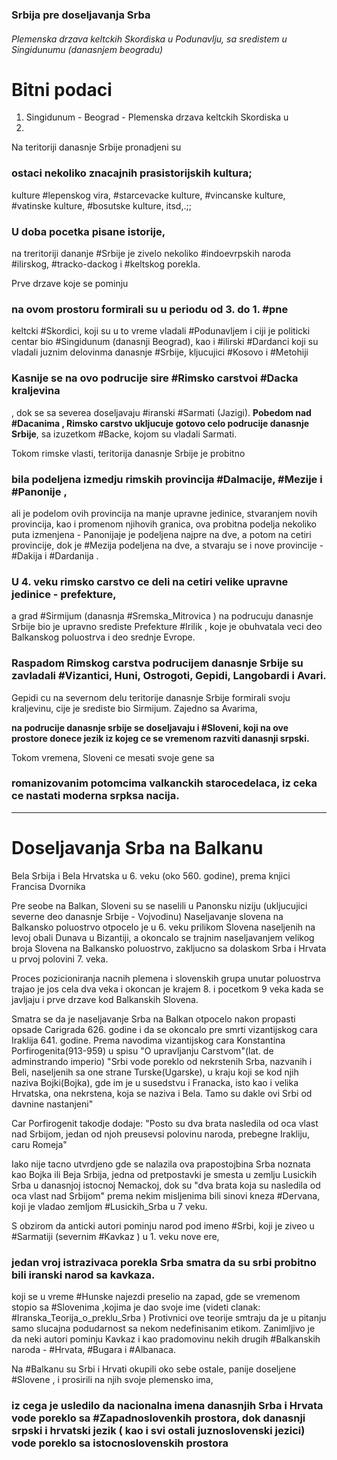 ### Srbija pre doseljavanja Srba

###### Plemenska drzava keltckih Skordiska u Podunavlju, sa sredistem u Singidunumu (danasnjem beogradu) 

# Bitni podaci
1. Singidunum - Beograd - Plemenska drzava keltckih Skordiska u 
2. 


Na teritoriji danasnje Srbije pronadjeni su
### ostaci nekoliko znacajnih prasistorijskih kultura;
kulture #lepenskog vira, #starcevacke kulture, #vincanske kulture, #vatinske kulture, #bosutske kulture, itsd,.;;

### U doba pocetka pisane istorije,
na treritoriji dananje #Srbije je zivelo nekoliko #indoevrpskih naroda #ilirskog, #tracko-dackog i #keltskog porekla.

Prve drzave koje se pominju
### na ovom prostoru formirali su u periodu od 3. do 1. #pne 
keltcki #Skordici, koji su u to vreme vladali #Podunavljem i ciji je politicki centar bio #Singidunum (danasnji Beograd), kao i #ilirski #Dardanci koji su vladali juznim delovinma danasnje #Srbije,  kljucujici #Kosovo i #Metohiji 


### Kasnije se na ovo podrucije sire #Rimsko carstvoi #Dacka kraljevina
, dok se sa severea doseljavaju #iranski #Sarmati (Jazigi). **Pobedom nad #Dacanima , Rimsko carstvo ukljucuje gotovo celo podrucije danasnje Srbije**, sa izuzetkom #Backe, kojom su vladali Sarmati.

Tokom rimske vlasti, teritorija danasnje Srbije je probitno 
### bila podeljena izmedju rimskih provincija #Dalmacije, #Mezije i #Panonije ,
ali je podelom ovih provincija  na manje upravne jedinice, stvaranjem novih provincija, kao i promenom njihovih granica, ova probitna podelja nekoliko puta izmenjena - Panonijaje je podeljena najpre na dve, a potom na cetiri provincije, dok je #Mezija podeljena na dve, a stvaraju se i nove provincije - #Dakija i #Dardanija . 

### U 4. veku rimsko carstvo ce deli na cetiri velike upravne jedinice - prefekture,
a grad #Sirmijum (danasnja #Sremska_Mitrovica ) na podrucuju danasnje Srbije bio je upravno srediste Prefekture #Irilik , koje je obuhvatala veci deo Balkanskog poluostrva i deo srednje Evrope.

### Raspadom Rimskog carstva podrucijem danasnje Srbije su zavladali #Vizantici, Huni, Ostrogoti, Gepidi, Langobardi i Avari. 
Gepidi cu na severnom delu teritorije danasnje Srbije formirali svoju kraljevinu, cije je srediste bio Sirmijum. Zajedno sa Avarima,

**na podrucije danasnje srbije se doseljavaju i #Sloveni, koji na ove prostore donece jezik iz kojeg ce se vremenom razviti danasnji srpski.**

Tokom vremena, Sloveni ce mesati svoje gene sa 
### romanizovanim potomcima valkanckih starocedelaca, iz ceka ce nastati moderna srpksa nacija.


---

# Doseljavanja Srba na Balkanu

Bela Srbija i Bela Hrvatska u 6. veku (oko 560. godine), prema knjici Francisa Dvornika

Pre seobe na Balkan, Sloveni su se naselili u Panonsku niziju (ukljucujici severne deo danasnje Srbije - Vojvodinu)
Naseljavanje slovena na Balkansko poluostrvo otpocelo je u 6. veku prilikom Slovena naseljenih na levoj obali Dunava u Bizantiji, a okoncalo se trajnim naseljavanjem velikog broja Slovena na Balkansko poluostrvo, zakljucno sa dolaskom Srba i Hrvata u prvoj polovini 7. veka.

Proces pozicioniranja nacnih plemena i slovenskih grupa unutar poluostrva trajao je jos cela dva veka i okoncan je krajem 8. i pocetkom 9 veka kada se javljaju i prve drzave kod Balkanskih Slovena.

Smatra se da je naseljavanje Srba na Balkan otpocelo nakon propasti opsade Carigrada 626. godine i da se okoncalo pre smrti vizantijskog cara Iraklija 641. godine. 
Prema navodima vizantijskog cara Konstantina Porfirogenita(913-959) u spisu "O upravljanju Carstvom"(lat. de adminstrando imperio) "Srbi vode poreklo od nekrstenih Srba, nazvanih i Beli, naseljenih sa one strane Turske(Ugarske), u kraju koji se kod njih naziva Bojki(Bojka), gde im je u susedstvu i Franacka, isto kao i velika Hrvatska, ona nekrstena, koja se naziva i Bela. Tamo su dakle ovi Srbi od davnine nastanjeni"

Car Porfirogenit takodje dodaje: "Posto su dva brata nasledila od oca vlast nad Srbijom, jedan od njoh preusevsi polovinu naroda, prebegne Irakliju, caru Romeja"

Iako nije tacno utvrdjeno gde se nalazila ova prapostojbina Srba noznata kao Bojka ili Beja Srbija, jedna od pretpostavki je smesta u zemlju Lusickih Srba u danasnjoj istocnoj Nemackoj, dok su "dva brata koja su nasledila od oca vlast nad Srbijom" prema nekim misljenima bili sinovi kneza #Dervana, koji je vladao zemljom #Lusickih_Srba u 7 veku.

S obzirom da anticki autori pominju narod pod imeno #Srbi, koji je ziveo u #Sarmatiji (severnim #Kavkaz ) u 1. veku nove ere,
### jedan vroj istrazivaca porekla Srba smatra da su srbi probitno bili iranski narod sa kavkaza.
koji se u vreme #Hunske najezdi preselio na zapad, gde se vremenom stopio sa #Slovenima
,kojima je dao svoje ime (videti clanak: #Iranska_Teorija_o_preklu_Srba )
Protivnici ove teorije smtraju da je u pitanju samo slucajna podudarnost sa nekom nedefinisanim etikom.
Zanimljivo je da neki autori pominju Kavkaz i kao pradomovinu nekih drugih #Balkanskih naroda -  #Hrvata, #Bugara i #Albanaca.

Na  #Balkanu su Srbi i Hrvati okupili oko sebe ostale, panije doseljene #Slovene , i prosirili na njih svoje plemensko ima,
### iz cega je usledilo da nacionalna imena danasnjih Srba i Hrvata vode poreklo sa #Zapadnoslovenkih prostora, dok danasnji srpski i hrvatski jezik ( kao i svi ostali juznoslovenski jezici) vode poreklo sa istocnoslovenskih prostora 

